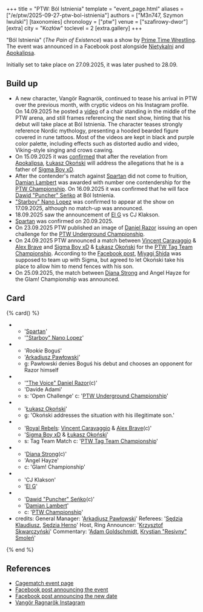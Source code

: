 +++
title = "PTW: Ból Istnienia"
template = "event_page.html"
aliases = ["/e/ptw/2025-09-27-ptw-bol-istnienia"]
authors = ["M3n747, Szymon Iwulski"]
[taxonomies]
chronology = ["ptw"]
venue = ["szafirowy-dwor"]
[extra]
city = "Kozłów"
toclevel = 2
[extra.gallery]
+++

"Ból Istnienia" (_The Pain of Existence_) was a show by [Prime Time Wrestling](@/o/ptw.md). The event was announced in a Facebook post alongside [Nietykalni](@/e/ptw/2025-07-19-ptw-nietykalni.md) and [Apokalipsa](@/e/ptw/2025-08-30-ptw-apokalipsa.md).

Initially set to take place on 27.09.2025, it was later pushed to 28.09.

## Build up

* A new character, Vangör Ragnarök, continued to tease his arrival in PTW over the previous month, with cryptic videos on his Instagram profile. On 14.09.2025 he posted a [video][viking-video] of a chair standing in the middle of the PTW arena, and still frames referencing the next show, hinting that his debut will take place at Ból Istnienia. The character teases strongly reference Nordic mythology, presenting a hooded bearded figure covered in rune tattoos. Most of the videos are kept in black and purple color palette, including effects such as distorted audio and video, Viking-style singing and crows cawing.
* On 15.09.2025 it was [confirmed][konfjurmejszyn] that after the revelation from [Apokalipsa](@/e/ptw/2025-08-30-ptw-apokalipsa.md), [Łukasz Okoński](@/w/lukasz-okonski.md) will address the allegations that he is a father of [Sigma Boy xD](@/w/sigma-boy.md).
* After the contender's match against [Spartan](@/w/spartan.md) did not come to fruition, [Damian Lambert](@/w/damien-rothschild.md) was awarded with number one contendership for the [PTW Championship](@/c/ptw-championship.md). On 16.09.2025 it was confirmed that he will face [Dawid "Puncher" Seńko](@/w/puncher.md) at Ból Istnienia.
* ["Starboy" Nano Lopez](@/w/nano-lopez.md) was confirmed to appear at the show on 17.09.2025, although no match-up was announced.
* 18.09.2025 saw the announcement of [El G](@/w/el-g.md) vs CJ Klakson.
* [Spartan](@/w/spartan.md) was confirmed on 20.09.2025.
* On 23.09.2025 PTW published an image of [Daniel Razor](@/w/daniel-razor.md) issuing an open challenge for the [PTW Underground Championship](@/c/ptw-underground-championship.md).
* On 24.09.2025 PTW announced a match between [Vincent Caravaggio](@/w/vincent-caravaggio.md) & [Alex Brave](@/w/alex-brave.md) and [Sigma Boy xD](@/w/sigma-boy.md) & [Łukasz Okoński](@/w/lukasz-okonski.md) for the [PTW Tag Team Championship](@/c/ptw-tag-team-championship.md). According to the [Facebook post][sigmonski], [Miyagi Shida](@/w/miyagi-shida.md) was supposed to team up with Sigma, but agreed to let Okoński take his place to allow him to mend fences with his son.
* On 25.09.2025, the match between [Diana Strong](@/w/diana-strong.md) and Angel Hayze for the Glam! Championship was announced.

## Card

{% card() %}
- - '[Spartan](@/w/spartan.md)'
  - '["Starboy" Nano Lopez](@/w/nano-lopez.md)'
- - '_Rookie_ Boguś'
  - '[Arkadiusz Pawłowski](@/w/pan-pawlowski.md)'
  - g: Pawłowski denies Boguś his debut and chooses an opponent for Razor himself
- - '["The Voice" Daniel Razor](@/w/daniel-razor.md)(c)'
  - 'Davide Adami'
  - s: 'Open Challenge'
    c: '[PTW Underground Championship](@/c/ptw-underground-championship.md)'
- - '[Łukasz Okoński](@/w/lukasz-okonski.md)'
  - g: 'Okoński addresses the situation with his illegitimate son.'
- - '[Royal Rebels](@/tt/royal-rebels.md): [Vincent Caravaggio](@/w/vincent-caravaggio.md) & [Alex Brave](@/w/alex-brave.md)(c)'
  - '[Sigma Boy xD](@/w/sigma-boy.md) & [Łukasz Okoński](@/w/lukasz-okonski.md)'
  - s: Tag Team Match
    c: '[PTW Tag Team Championship](@/c/ptw-tag-team-championship.md)'
- - '[Diana Strong](@/w/diana-strong.md)(c)'
  - 'Angel Hayze'
  - c: 'Glam! Championship'
- - 'CJ Klakson'
  - '[El G](@/w/el-g.md)'
- - '[Dawid "Puncher" Seńko](@/w/puncher.md)(c)'
  - '[Damian Lambert](@/w/damien-rothschild.md)'
  - c: '[PTW Championship](@/c/ptw-championship.md)'
- credits:
    General Manager: '[Arkadiusz Pawłowski](@/w/pan-pawlowski.md)'
    Referees: '[Sędzia Klaudiusz](@/w/sedzia-klaudiusz.md), [Sędzia Herno](@/w/sedzia-herno.md)'
    Host, Ring Announcer: '[Krzysztof Skwarczyński](@/w/krzysztof-skwarczynski.md)'
    Commentary: '[Adam Goldschmidt](@/w/adam-goldschmidt.md), [Krystian "Resivny" Smoleń](@/w/resivny.md)'
   
{% end %}

## References

* [Cagematch event page](https://www.cagematch.net/?id=1&nr=433783)
* [Facebook post announcing the event](https://www.facebook.com/photo/?fbid=773747374977907&set=a.136592405360077)
* [Facebook post announcing the new date](https://www.facebook.com/PrimeTimeWrestlingPL/videos/1396361291461288)
* [Vangör Ragnarök Instagram](https://www.instagram.com/vangor_ragnarok/)

[viking-video]: https://www.instagram.com/p/DOlxb9BDOvR/
[konfjurmejszyn]: https://www.facebook.com/photo?fbid=831922392493738&set=a.136592408693410
[sigmonski]: https://www.facebook.com/PrimeTimeWrestlingPL/posts/pfbid02c4uitVoWmH3PvNzhJAHYhBc8i3D2GiQ6PFjrdQe5gwN3GajsBZPURe6ugx1Xexo2l
